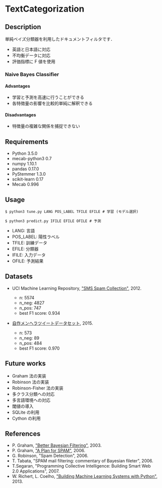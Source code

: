 # TextCategorization

## Description

単純ベイズ分類器を利用したドキュメントフィルタです．

- 英語と日本語に対応
- 不均衡データに対応
- 評価指標に F 値を使用

### Naive Bayes Classifier

#### Advantages

- 学習と予測を高速に行うことができる
- 各特徴量の影響を比較的単純に解釈できる

#### Disadvantages

- 特徴量の複雑な関係を捕捉できない

## Requirements

- Python 3.5.0
- mecab-python3 0.7
- numpy 1.10.1
- pandas 0.17.0
- PyStemmer 1.3.0
- scikit-learn 0.17
- Mecab 0.996

## Usage

```
$ python3 tune.py LANG POS_LABEL TFILE EFILE # 学習 (モデル選択)
```

```
$ python3 predict.py IFILE EFILE OFILE # 予測
```

- LANG: 言語
- POS_LABEL: 陽性ラベル
- TFILE:  訓練データ
- EFILE: 分類器
- IFILE: 入力データ
- OFILE: 予測結果

## Datasets

- UCI Machine Learning Repository, ["SMS Spam Collection"](https://archive.ics.uci.edu/ml/datasets/SMS+Spam+Collection), 2012.

    - n: 5574
    - n_neg: 4827
    - n_pos: 747
    - best F1 score: 0.934

- [自作メンヘラツイートデータセット](./trainingdata/menhera_dataset.tsv), 2015.

    - n: 573
    - n_neg: 89
    - n_pos: 484
    - best F1 score: 0.970

## Future works

- Graham 法の実装
- Robinson 法の実装
- Robinson-Fisher 法の実装
- 多クラス分類への対応
- 多言語環境への対応
- 閾値の導入
- SQLite の利用
- Cython の利用

## References

- P. Graham, ["Better Bayesian Filtering"](http://www.paulgraham.com/better.html), 2003.
- P. Graham, ["A Plan for SPAM"](http://www.paulgraham.com/spam.html), 2006.
- G. Robinson, "Spam Detection", 2006.
- T. Tabata, "SPAM mail filtering: commentary of Bayesian fileter", 2006.
- T.Segaran, "Programming Collective Intelligence: Building Smart Web 2.0 Applications", 2007.
- W. Richert, L. Coelho, ["Building Machine Learning Systems with Python"](http://github.com/luispedro/BuildingMachineLearningSystemsWithPython), 2013.
